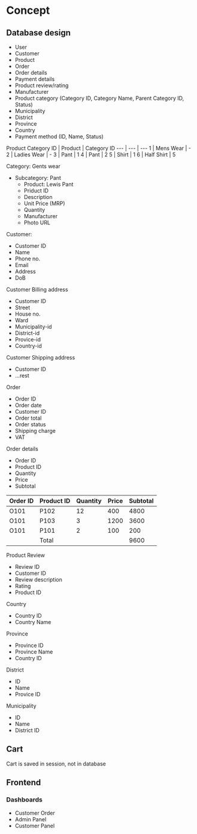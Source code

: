 # Concept
## Database design
- User
- Customer
- Product
- Order
- Order details
- Payment details
- Product review/rating
- Manufacturer
- Product category (Category ID, Category Name, Parent Category ID, Status)
- Municipality
- District
- Province
- Country
- Payment method (ID, Name, Status)

Product Category
ID | Product | Category ID
--- | --- | ---
1 | Mens Wear | -
2 | Ladies Wear | -
3 | Pant | 1
4 | Pant | 2
5 | Shirt | 1
6 | Half Shirt | 5

Category: Gents wear
- Subcategory: Pant
	- Product: Lewis Pant
	- Priduct ID
	- Description
	- Unit Price (MRP)
	- Quantity
	- Manufacturer
	- Photo URL

Customer:
- Customer ID
- Name
- Phone no.
- Email
- Address
- DoB

Customer Billing address
- Customer ID
- Street
- House no.
- Ward
- Municipality-id
- District-id
- Provice-id
- Country-id

Customer Shipping address
- Customer ID
- ...rest

Order
- Order ID
- Order date
- Customer ID
- Order total
- Order status
- Shipping charge
- VAT

Order details
- Order ID
- Product ID
- Quantity
- Price
- Subtotal

Order ID | Product ID | Quantity | Price | Subtotal
--- | --- | --- | --- | ---
O101 | P102 | 12 | 400 | 4800
O101 | P103 | 3 | 1200 | 3600
O101 | P101 | 2 | 100 | 200
| | Total | | | 9600

Product Review
- Review ID
- Customer ID
- Review description
- Rating
- Product ID

Country
- Country ID
- Country Name

Province
- Province ID
- Province Name
- Country ID

District
- ID
- Name
- Provice ID

Municipality
- ID
- Name
- District ID

## Cart
Cart is saved in session, not in database

## Frontend
### Dashboards
- Customer Order
- Admin Panel
- Customer Panel
